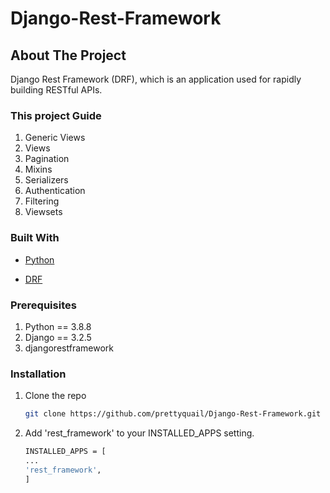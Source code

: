 # Django-Rest-Framework

<!-- ABOUT THE PROJECT -->
## About The Project
Django Rest Framework (DRF), which is an application used for rapidly building RESTful APIs.

### This project Guide
1. Generic Views
2. Views
3. Pagination
4. Mixins
5. Serializers
6. Authentication
7. Filtering
8. Viewsets

### Built With

* [Python](https://www.python.org/)
  
* [DRF](https://www.django-rest-framework.org/)



<!-- GETTING STARTED -->

### Prerequisites

1. Python == 3.8.8
2. Django == 3.2.5
3. djangorestframework

### Installation

1. Clone the repo
   ```sh
   git clone https://github.com/prettyquail/Django-Rest-Framework.git
   ```
2. Add 'rest_framework' to your INSTALLED_APPS setting.
    ```sh
    INSTALLED_APPS = [
    ...
    'rest_framework',
    ]
    ```
